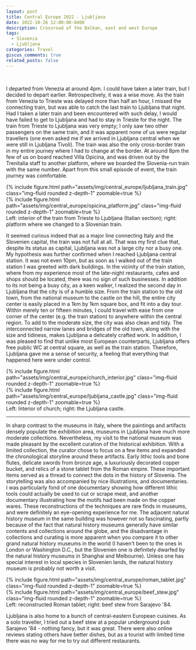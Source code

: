```yaml
---
layout: post
title: Central Europe 2022 - Ljubljana
date: 2022-10-26 12:00:00-0400
description: Crossroad of the Balkan, east and west Europe
tags: 
  - Slovenia
  - Ljubljana
categories: Travel
giscus_comments: true
related_posts: false
---
```


<br />

I departed from Venezia at around 4pm. I could have taken a later train, but I decided to depart earlier. Retrospectively, it was a wise move. As the train from Venezia to Trieste was delayed more than half an hour, I missed the connecting train, but was able to catch the last train to Ljubljana that night. Had I taken a later train and been encountered with such delay, I would have failed to get to Ljubljana and had to stay in Trieste for the night. The train from Trieste to Ljubljana was very empty; I only saw two other passengers on the same train, and it was apparent none of us were regular travellers (one even asked me if we arrived in Ljubljana central when we were still in Ljubljana Tivoli). The train was also the only cross-border train in my entire journey where I had to change at the border. At around 8pm the few of us on board reached Villa Opicina, and was driven out by the Trenitalia staff to another platform, where we boarded the Slovenia-run train with the same number. Apart from this small episode of event, the train journey was comfortable.

<div class="row justify-content-center">
    <div class="col-sm-6">
	{% include figure.html path="assets/img/central_europe/ljubljana_train.jpg" class="img-fluid rounded z-depth-1" zoomable=true %}
    </div>
    <div class="col-sm-6">
        {% include figure.html path="assets/img/central_europe/opicina_platform.jpg" class="img-fluid rounded z-depth-1" zoomable=true %}
    </div>
</div>
<div class="caption">
    Left: interior of the train from Trieste to Ljubljana (Italian section); right: platform where we changed to a Slovenian train.
</div>

It seemed curious indeed that as a major line connecting Italy and the Slovenien capital, the train was not full at all. That was my first clue that, despite its status as capital, Ljubljana was not a large city nor a busy one. My hypothesis was further confirmed when I reached Ljubljana central station. It was not even 10pm, but as soon as I walked out of the train station I was greeted with dark buildings. In the vicinity of the train station, where from my experience most of the late-night restaurants, cafes and shops should be located, there was no sign of such businesses. In addition to its not being a busy city, as a keen walker, I realized the second day in Ljubljana that the city is of a humble size. From the train station to the old town, from the national museum to the castle on the hill, the entire city center is easily placed in a 1km by 1km square box, and fit into a day tour. Within merely ten or fifteen minutes, I could travel with ease from one corner of the center (e.g. the train station) to anywhere within the central region. To add to the moderate size, the city was also clean and tidy. The interconnected narrow lanes and bridges of the old town, along with the size and tidiness, makes Ljubljana a delicately crafted work. In addition, I was pleased to find that unlike most European counterparts, Ljubljana offers free public WC at central square, as well as the train station. Therefore, Ljubljana gave me a sense of security, a feeling that everything that happened here were under control.

<div class="row justify-content-center">
    <div class="col-sm-4">
	{% include figure.html path="assets/img/central_europe/church_interior.jpg" class="img-fluid rounded z-depth-1" zoomable=true %}
    </div>
    <div class="col-sm-7">
        {% include figure.html path="assets/img/central_europe/ljubljana_castle.jpg" class="img-fluid rounded z-depth-1" zoomable=true %}
    </div>
</div>
<div class="caption">
    Left: Interior of church; right: the Ljubljana castle.
</div>

---

In sharp contrast to the museums in Italy, where the paintings and artifacts densely populate the exhibition area, museums in Ljubljana have much more moderate collections. Nevertheless, my visit to the national museum was made pleasant by the excellent curation of the historical exhibition. With a limited collection, the curator chose to focus on a few items and expanded the chronological storyline around these artifacts. Early lithic tools and bone flutes, delicate swords from bronze age, a luxuriously decorated copper bucket, and relics of a stone tablet from the Roman empire. These important items served as a thread to connect the dots in the history of Slovenia. The storytelling was also accompanied by nice illustrations, and documentaries. I was particularly fond of one documentary showing how different lithic tools could actually be used to cut or scrape meat, and another documentary illustrating how the motifs had been made on the copper wares. These reconstructions of the techniques are rare finds in museums, and were definitely an eye-opening experience for me. The adjacent natural history museum in the same building was however not so fascinating, partly because of the fact that natural history museums generally have similar contents and collections around the globe, and the disadvantage in collections and curating is more apparent when you compare it to other grand natural history museums in the world (I haven't been to the ones in London or Washington D.C., but the Slovenien one is definitely dwarfed by the natural history museums in Shanghai and Melbourne). Unless one has special interest in local species in Slovenien lands, the natural history museum is probably not worth a visit.

<div class="row justify-content-center">
    <div class="col-sm-6">
	{% include figure.html path="assets/img/central_europe/roman_tablet.jpg" class="img-fluid rounded z-depth-1" zoomable=true %}
    </div>
    <div class="col-sm-6">
        {% include figure.html path="assets/img/central_europe/beef_stew.jpg" class="img-fluid rounded z-depth-1" zoomable=true %}
    </div>
</div>
<div class="caption">
    Left: reconstructed Roman tablet; right: beef stew from Sarajevo '84.
</div>

Ljubljana is also home to a bunch of central-eastern European cuisines. As a solo traveller, I tried out a beef stew at a popular underground pub Sarajevo '84 - nothing fancy, but it was great. There were also online reviews stating others have better dishes, but as a tourist with limited time there was no way for me to try out different restaurants.


